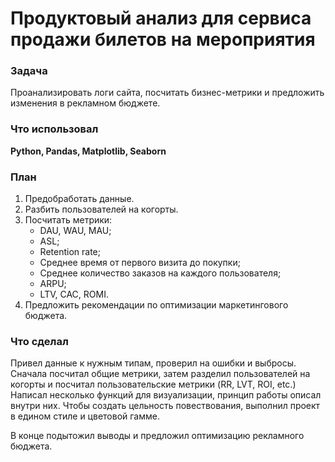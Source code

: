 # Продуктовый анализ для сервиса продажи билетов на мероприятия
### Задача
Проанализировать логи сайта, посчитать бизнес-метрики и предложить изменения в рекламном бюджете.
### Что использовал
**Python, Pandas, Matplotlib, Seaborn**
### План
1. Предобработать данные.
2. Разбить пользователей на когорты.
3. Посчитать метрики:
   - DAU, WAU, MAU;
   - ASL;
   - Retention rate;
   - Среднее время от первого визита до покупки;
   - Среднее количество заказов на каждого пользователя;
   - ARPU;
   - LTV, CAC, ROMI.
4. Предложить рекомендации по оптимизации маркетингового бюджета.
### Что сделал
Привел данные к нужным типам, проверил на ошибки и выбросы. 
Сначала посчитал общие метрики, затем разделил пользователей на когорты и посчитал пользовательские метрики (RR, LVT, ROI, etc.)
Написал несколько функций для визуализации, принцип работы описал внутри них. Чтобы создать цельность повествования, выполнил проект в едином стиле и цветовой гамме.  
  
В конце подытожил выводы и предложил оптимизацию рекламного бюджета.

